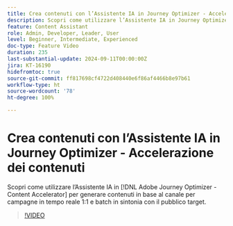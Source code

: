 ```yaml
---
title: Crea contenuti con l’Assistente IA in Journey Optimizer - Accelerazione dei contenuti
description: Scopri come utilizzare l’Assistente IA in Journey Optimizer - Accelerazione dei contenuti per generare contenuti in base al canale per campagne in tempo reale 1:1 e batch in sintonia con il pubblico target.
feature: Content Assistant
role: Admin, Developer, Leader, User
level: Beginner, Intermediate, Experienced
doc-type: Feature Video
duration: 235
last-substantial-update: 2024-09-11T00:00:00Z
jira: KT-16190
hidefromtoc: true
source-git-commit: ff817698cf4722d408440e6f86af4466b8e97b61
workflow-type: ht
source-wordcount: '78'
ht-degree: 100%

---
```



# Crea contenuti con l’Assistente IA in Journey Optimizer - Accelerazione dei contenuti

Scopri come utilizzare l’Assistente IA in [!DNL Adobe Journey Optimizer - Content Accelerator] per generare contenuti in base al canale per campagne in tempo reale 1:1 e batch in sintonia con il pubblico target.

>[!VIDEO](https://video.tv.adobe.com/v/3433552/?learn=on)
